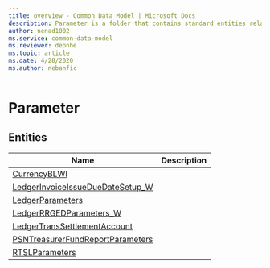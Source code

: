 ```yaml
---
title: overview - Common Data Model | Microsoft Docs
description: Parameter is a folder that contains standard entities related to the Common Data Model.
author: nenad1002
ms.service: common-data-model
ms.reviewer: deonhe
ms.topic: article
ms.date: 4/28/2020
ms.author: nebanfic
---
```


# Parameter


## Entities

|Name|Description|
|---|---|
|[CurrencyBLWI](CurrencyBLWI.md)||
|[LedgerInvoiceIssueDueDateSetup_W](LedgerInvoiceIssueDueDateSetup_W.md)||
|[LedgerParameters](LedgerParameters.md)||
|[LedgerRRGEDParameters_W](LedgerRRGEDParameters_W.md)||
|[LedgerTransSettlementAccount](LedgerTransSettlementAccount.md)||
|[PSNTreasurerFundReportParameters](PSNTreasurerFundReportParameters.md)||
|[RTSLParameters](RTSLParameters.md)||
